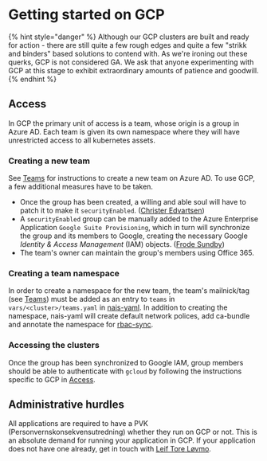# Getting started on GCP

{% hint style="danger" %}
Although our GCP clusters are built and ready for action - there are still quite a few rough edges and quite a few
"strikk and binders" based solutions to contend with. As we're ironing out these querks, GCP is not considered GA. We ask
that anyone experimenting with GCP at this stage to exhibit extraordinary amounts of patience and goodwill.
{% endhint %}

## Access
In GCP the primary unit of access is a team, whose origin is a group in Azure AD. Each team is given its own namespace
where they will have unrestricted access to all kubernetes assets.

### Creating a new team

See [Teams] for instructions to create a new team on Azure AD. To use GCP, a few additional measures have to be taken.

* Once the group has been created, a willing and able soul will have to patch it to make it `securityEnabled`. ([Christer Edvartsen])
* A `securityEnabled` group can be manually added to the Azure Enterprise Application `Google Suite Provisioning`, which in turn will synchronize the group and its members to Google, creating the necessary Google *Identity & Access Management* (IAM) objects. ([Frode Sundby])
* The team's owner can maintain the group's members using Office 365.

### Creating a team namespace

In order to create a namespace for the new team, the team's mailnick/tag (see [Teams]) must be added as an entry to
`teams` in `vars/<cluster>/teams.yaml` in [nais-yaml]. In addition to creating the namespace, nais-yaml will create
default network polices, add ca-bundle and annotate the namespace for [rbac-sync].

### Accessing the clusters

Once the group has been synchronized to Google IAM, group members should be able to authenticate with `gcloud` by
following the instructions specific to GCP in [Access].

## Administrative hurdles

All applications are required to have a PVK (Personvernskonsekvensutredning) whether they run on GCP or not. This is an
absolute demand for running your application in GCP. If your application does not have one already, get in touch with
[Leif Tore Løvmo].

[Teams]: ../basics/teams.md
[nais-yaml]: https://github.com/navikt/nais-yaml
[rbac-sync]: https://github.com/nais/rbac-sync
[Access]: ../basics/access.md#google-cloud-platform-gcp
[Christer Edvartsen]: https://nav-it.slack.com/messages/DDE0P7EA3
[Frode Sundby]: https://nav-it.slack.com/messages/D8QRAFZPT
[Leif Tore Løvmo]: https://nav-it.slack.com/messages/DB4DDCACF
